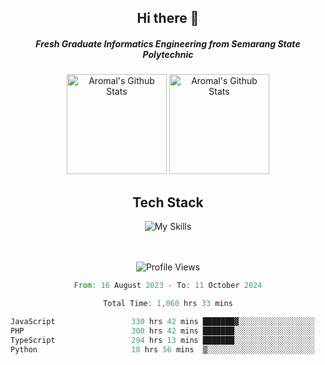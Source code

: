 <div align="center">
  <h2>Hi there 👋</h2>

  <h5>Fresh Graduate Informatics Engineering from Semarang State Polytechnic</h5>

  <img
    height="160"
    alt="Aromal's Github Stats"
    src="https://github-readme-stats.vercel.app/api?username=dafariski77&show_icons=true&theme=tokyonight&count_private=true"
  />
  <img
    alt="Aromal's Github Stats"
    height="160"
    src="https://github-readme-stats.vercel.app/api/top-langs/?username=dafariski77&layout=compact&theme=tokyonight"
  />

  <h2>Tech Stack</h2>
  
![My Skills](https://simpleskill.icons.workers.dev/svg?i=typescript,next.js,react,tailwindcss,shadcnui,reactquery,prisma,socketdotio,zod)

  <br /><br />
  <img src="https://komarev.com/ghpvc/?username=dafariski77&abbreviated=true" alt="Profile Views">
    
  <!--START_SECTION:waka-->

```rust
From: 16 August 2023 - To: 11 October 2024

Total Time: 1,060 hrs 33 mins

JavaScript                 330 hrs 42 mins ███████▓░░░░░░░░░░░░░░░░░   30.81 %
PHP                        300 hrs 42 mins ███████░░░░░░░░░░░░░░░░░░   28.01 %
TypeScript                 294 hrs 13 mins ███████░░░░░░░░░░░░░░░░░░   27.41 %
Python                     18 hrs 56 mins  ▒░░░░░░░░░░░░░░░░░░░░░░░░   01.76 %
```

<!--END_SECTION:waka-->
</div>
